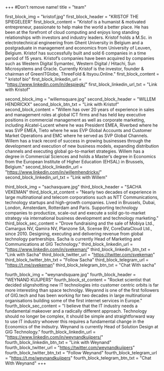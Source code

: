 +++
#Don't remove name!
title = "team"

first_block_img = "kristof.jpg"
first_block_header = "KRISTOF THE SPIEGELEER"
first_block_content = "Kristof is a humanist & motivated entrepreneur, passionate to help make the world a better place. He has been at the forefront of cloud computing and enjoys long standing relationships with investors and industry leaders. Kristof holds a M.Sc. in electrotechnical engineering from Ghent University in Belgium and a postgraduate in management and economics from University of Leuven, Belgium. Kristof has successfully built and sold 6 companies in a time period of 15 years. Kristof’s companies have been acquired by companies such as Western Digital Symantec, Western Digital / Hitachi, Sun Microsystems and Oracle. Currently Kristof is the investor, founder & chairman of GreenITGlobe, ThreeFold & Itsyou.Online."
first_block_content = " kristof bio"
first_block_linkedin_url = "https://www.linkedin.com/in/despiegk/"
first_block_linkedin_url_txt = "Link with Kristof"


second_block_img = "willemsquare.jpg"
second_block_header = "WILLEM HENDRICKX"
second_block_btn_txt = "Link with Kristof"
second_block_content = "Willem has over 20 years of experience in sales and management roles at global ICT firms and has held key executive positions in commercial management as well as corporate marketing, including Alcatel-Lucent where he was President EMEA, Riverbed where he was SVP EMEA, Tieto where he was EVP Global Accounts and Customer Market Operations and EMC where he served as SVP Global Channels. Willem has a track record of success in growing businesses through the development and execution of new business models, expanding distribution channels and executing global go-to-market strategies. Willem has a degree in Commercial Sciences and holds a Master’s degree in Economics from the European Institute of Higher Education (EHSAL) in Brussels, Belgium."
second_block_linkedin_url = "https://www.linkedin.com/in/willemhendrickx/"
second_block_linkedin_url_txt = "Link with Willem"

third_block_img = "sachasquare.jpg"
third_block_header = "SACHA VEKEMAN"
third_block_st_content = "Nearly two decades of experience in large multinational and telecom corporations such as NTT Communications, technology startups and high-growth companies. Lived in Brussels, Dubai, London, Amsterdam, Rotterdam and Paris. Supporting technology companies to productize, scale-out and execute a solid go-to-market strategy via international business development and technology marketing."
third_block_sec_content = "Drove fundraising and the sale of Mobiya Ltd., Camargus NV, Qamira NV, Planzone SA, Scense BV, CoreDataCloud Ltd., since 2010. Designing, executing and delivering revenue from global technology partnerships. Sacha is currently Head of Marketing and Communications at GIG Technology."
third_block_linkedin_url = "https://www.linkedin.com/in/svekeman/"
third_block_linkedin_btn_txt = "Link with Sacha"
third_block_twitter_url = "https://twitter.com/svekeman"
third_block_twitter_btn_txt = "Follow Sacha"
third_block_telegram_url = "https://t.me/svekeman"
third_block_telegram_btn_txt = "Chat With sacha"

fourth_block_img = "weynandsquare.jpg"
fourth_block_header = "WEYNAND KUIJPERS"
fourth_block_st_content = "Rocket scientist that decided slignshotting new IT technologies into customer centric orbits is far more interesting than space technolgy.  Weyannd is one of the first followers of GIG.tech and has been working for two decades in large multinational organisations building some of the first internet services in Europe."
fourth_block_sec_content = "I believe that the IT industry needs a fundamental makeover and a radically different approach. Technology should no longer be complex, it should be simple and straightforward way to use IT industry whoever this requires a fundamental change in the Economics of the indsutry. Weynand is currently Head of Solution Design at GIG Technology."
fourth_block_linkedin_url = "https://www.linkedin.com/in/weynandkuijpers/"
fourth_block_linkedin_btn_txt = "Link with Weynand"
fourth_block_twitter_url = "https://twitter.com/weynandkuijpers"
fourth_block_twitter_btn_txt = "Follow Weynand"
fourth_block_telegram_url = "https://t.me/weynandkuijpers"
fourth_block_telegram_btn_txt = "Chat With Weynand"
+++
